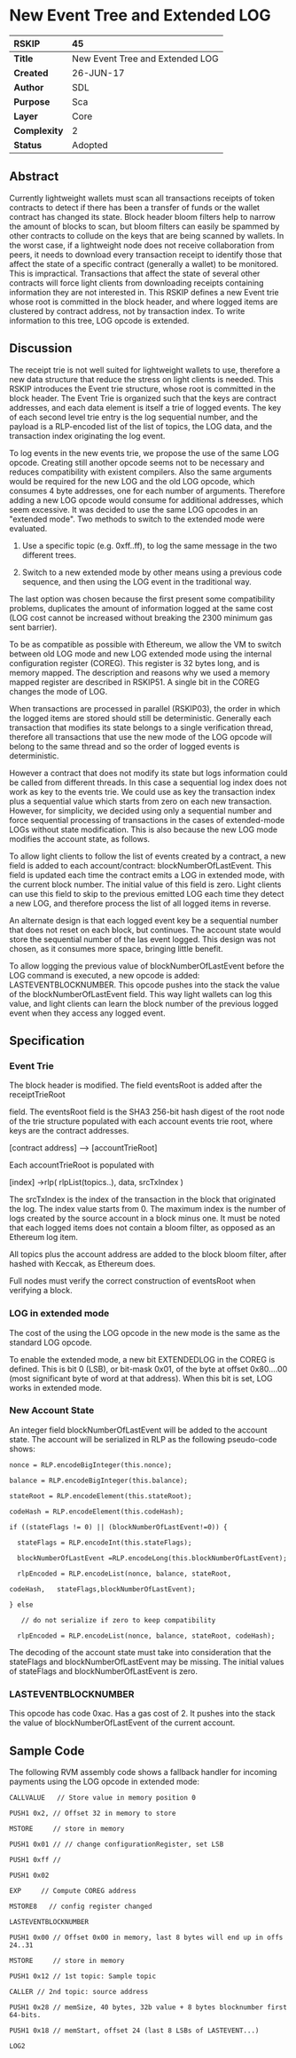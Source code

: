 # New Event Tree and Extended LOG

|RSKIP          |45           |
| :------------ |:-------------|
|**Title**      |New Event Tree and Extended LOG |
|**Created**    |26-JUN-17 |
|**Author**     |SDL |
|**Purpose**    |Sca |
|**Layer**      |Core |
|**Complexity** |2 |
|**Status**     |Adopted |

## Abstract

Currently lightweight wallets must scan all transactions receipts of token contracts to detect if there has been a transfer of funds or the wallet contract has changed its state. Block header bloom filters help to narrow the amount of blocks to scan, but bloom filters can easily be spammed by other contracts to collude on the keys that are being scanned by wallets. In the worst case, if a lightweight node does not receive collaboration from peers, it needs to download every transaction receipt to identify those that affect the state of a specific contract (generally a wallet) to be monitored. This is impractical. Transactions that affect the state of several other contracts will force light clients from downloading receipts containing information they are not interested in. This RSKIP defines a new Event trie whose root is committed in the block header, and where logged items are clustered by contract address, not by transaction index. To write information to this tree, LOG opcode is extended. 

## Discussion

The receipt trie is not well suited for lightweight wallets to use, therefore a new data structure  that reduce the stress on light clients is needed. This RSKIP introduces the Event trie structure, whose root is committed in the block header. The Event Trie is organized such that the keys are contract addresses, and each data element is itself a trie of logged events. The key of each second level trie entry is the log sequential number, and the payload is a RLP-encoded list of the list of topics, the LOG data, and the transaction index originating the log event. 

To log events in the new events trie, we propose the use of the same LOG opcode. Creating still another opcode seems not to be necessary and reduces compatibility with existent compilers. Also the same arguments would be required for the new LOG and the old LOG opcode, which consumes 4 byte addresses, one for each number of arguments. Therefore adding a new LOG opcode would consume for additional addresses, which seem excessive. It was decided to use the same LOG opcodes in an "extended mode". Two methods to switch to the extended mode were evaluated. 

1. Use a specific topic (e.g. 0xff..ff), to log the same message in the two different trees.

2. Switch to a new extended mode by other means using a previous code sequence, and then using the LOG event in the traditional way. 

The last option was chosen because the first present some compatibility problems, duplicates the amount of information logged at the same cost (LOG cost cannot be increased without breaking the 2300 minimum gas sent barrier).

To be as compatible as possible with Ethereum, we allow the VM to switch between old LOG mode and new LOG extended mode using the internal configuration register (COREG). This register is 32 bytes long, and is memory mapped. The description and reasons why we used a memory mapped register are described in RSKIP51. A single bit in the COREG changes the mode of LOG.

When transactions are processed in parallel (RSKIP03), the order in which the logged items are stored should still be deterministic. Generally each transaction that modifies its state belongs to a single verification thread, therefore all transactions that use the new mode of the LOG opcode will belong to the same thread and so the order of logged events is deterministic. 

However a contract that does not modify its state but logs information could be called from different threads. In this case a sequential log index does not work as key to the events trie. We could use as key the transaction index plus a sequential value which starts from zero on each new transaction. However, for simplicity, we decided using only a sequential number and force sequential processing of transactions in the cases of extended-mode LOGs without state modification. This is also because the new LOG mode modifies the account state, as follows.

To allow light clients to follow the list of events created by a contract, a new field is added to each account/contract: blockNumberOfLastEvent. This field is updated each time the contract emits a LOG in extended mode, with the current block number. The initial value of this field is zero. Light clients can use this field to skip to the previous emitted LOG each time they detect a new LOG, and therefore process the list of all logged items in reverse.

An alternate design is that each logged event key be a sequential number that does not reset on each block, but continues. The account state would store the sequential number of the las event logged. This design was not chosen, as it consumes more space, bringing little benefit.

To allow logging the previous value of blockNumberOfLastEvent before the LOG command is executed, a new opcode is added: LASTEVENTBLOCKNUMBER. This opcode pushes into the stack the value of the blockNumberOfLastEvent field. This way light wallets can log this value, and light clients can learn the block number of the previous logged event when they access any logged event.

## Specification

### Event Trie

The block header is modified. The field eventsRoot is added after the receiptTrieRoot

 field. The eventsRoot field is the SHA3 256-bit hash digest of the root node of the trie structure populated with each account events trie root, where keys are the contract addresses.

[contract address] --> [accountTrieRoot] 

Each accountTrieRoot is populated with 

 [index] ->rlp( rlpList(topics..), data, srcTxIndex )

The srcTxIndex is the index of the transaction in the block that originated the log. The index value starts from 0. The maximum index is the number of logs created by the source account in a block  minus one. It must be noted that each logged items does not contain a bloom filter, as opposed as an Ethereum log item.

All topics plus the account address are added to the block bloom filter, after hashed with Keccak, as Ethereum does.

Full nodes must verify the correct construction of eventsRoot when verifying a block.

### LOG in extended mode

The cost of the using the LOG opcode in the new mode is the same as the standard LOG opcode.

To enable the extended mode, a new bit EXTENDEDLOG in the COREG is defined. This is bit 0 (LSB), or bit-mask 0x01,  of the byte at offset 0x80….00 (most significant byte of word at that address). When this bit is set, LOG works in extended mode.

### New Account State

An integer field blockNumberOfLastEvent will be added to the account state. The account will be serialized in RLP as the following pseudo-code shows:

```
nonce = RLP.encodeBigInteger(this.nonce);

balance = RLP.encodeBigInteger(this.balance);

stateRoot = RLP.encodeElement(this.stateRoot);

codeHash = RLP.encodeElement(this.codeHash);

if ((stateFlags != 0) || (blockNumberOfLastEvent!=0)) {

  stateFlags = RLP.encodeInt(this.stateFlags);

  blockNumberOfLastEvent =RLP.encodeLong(this.blockNumberOfLastEvent);

  rlpEncoded = RLP.encodeList(nonce, balance, stateRoot, 

codeHash,   stateFlags,blockNumberOfLastEvent);

} else

   // do not serialize if zero to keep compatibility

  rlpEncoded = RLP.encodeList(nonce, balance, stateRoot, codeHash);

```

The decoding of the account state must take into consideration that the stateFlags and blockNumberOfLastEvent may be missing. The initial values of stateFlags and blockNumberOfLastEvent  is zero.

### LASTEVENTBLOCKNUMBER

This opcode has code 0xac. Has a gas cost of 2. It pushes into the stack the value of blockNumberOfLastEvent of the current account.

## Sample Code

The following RVM assembly code shows a fallback handler for incoming payments using the LOG opcode in extended mode:
```
CALLVALUE   // Store value in memory position 0

PUSH1 0x2, // Offset 32 in memory to store

MSTORE     // store in memory

PUSH1 0x01 // // change configurationRegister, set LSB

PUSH1 0xff //

PUSH1 0x02

EXP	    // Compute COREG address

MSTORE8   // config register changed

LASTEVENTBLOCKNUMBER

PUSH1 0x00 // Offset 0x00 in memory, last 8 bytes will end up in offs 24..31

MSTORE     // store in memory

PUSH1 0x12 // 1st topic: Sample topic

CALLER // 2nd topic: source address

PUSH1 0x28 // memSize, 40 bytes, 32b value + 8 bytes blocknumber first 64-bits.

PUSH1 0x18 // memStart, offset 24 (last 8 LSBs of LASTEVENT...)

LOG2
```


